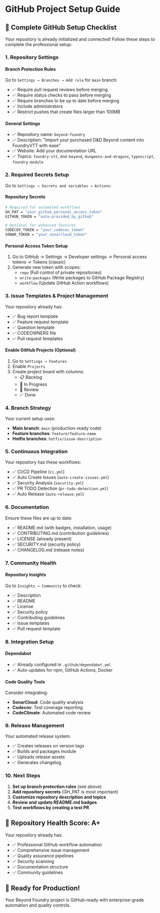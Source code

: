 # GitHub Project Setup Guide

## 🚀 Complete GitHub Setup Checklist

Your repository is already initialized and connected! Follow these steps to complete the professional setup:

### 1. Repository Settings

#### Branch Protection Rules
Go to `Settings → Branches → Add rule` for `main` branch:
- ✅ Require pull request reviews before merging
- ✅ Require status checks to pass before merging
- ✅ Require branches to be up to date before merging
- ✅ Include administrators
- ✅ Restrict pushes that create files larger than 100MB

#### General Settings
- ✅ Repository name: `beyond-foundry`
- ✅ Description: "Import your purchased D&D Beyond content into FoundryVTT with ease"
- ✅ Website: Add your documentation URL
- ✅ Topics: `foundry-vtt`, `dnd-beyond`, `dungeons-and-dragons`, `typescript`, `foundry-module`

### 2. Required Secrets Setup

Go to `Settings → Secrets and variables → Actions`:

#### Repository Secrets
```bash
# Required for automated workflows
GH_PAT = "your_github_personal_access_token"
GITHUB_TOKEN = "auto-provided_by_github"

# Optional for enhanced features
CODECOV_TOKEN = "your_codecov_token"
SONAR_TOKEN = "your_sonarcloud_token"
```

#### Personal Access Token Setup
1. Go to GitHub → Settings → Developer settings → Personal access tokens → Tokens (classic)
2. Generate new token with scopes:
   - `repo` (Full control of private repositories)
   - `write:packages` (Write packages to GitHub Package Registry)
   - `workflow` (Update GitHub Action workflows)

### 3. Issue Templates & Project Management

Your repository already has:
- ✅ Bug report template
- ✅ Feature request template  
- ✅ Question template
- ✅ CODEOWNERS file
- ✅ Pull request templates

#### Enable GitHub Projects (Optional)
1. Go to `Settings → Features`
2. Enable `Projects`
3. Create project board with columns:
   - 📋 Backlog
   - 🔄 In Progress
   - 👀 Review
   - ✅ Done

### 4. Branch Strategy

Your current setup uses:
- **Main branch**: `main` (production-ready code)
- **Feature branches**: `feature/feature-name`
- **Hotfix branches**: `hotfix/issue-description`

### 5. Continuous Integration

Your repository has these workflows:
- ✅ CI/CD Pipeline (`ci.yml`)
- ✅ Auto Create Issues (`auto-create-issues.yml`)
- ✅ Security Analysis (`security.yml`)
- ✅ PR TODO Detection (`pr-todo-detection.yml`)
- ✅ Auto Release (`auto-release.yml`)

### 6. Documentation

Ensure these files are up to date:
- ✅ README.md (with badges, installation, usage)
- ✅ CONTRIBUTING.md (contribution guidelines)
- ✅ LICENSE (already present)
- ✅ SECURITY.md (security policy)
- ✅ CHANGELOG.md (release notes)

### 7. Community Health

#### Repository Insights
Go to `Insights → Community` to check:
- ✅ Description
- ✅ README
- ✅ License
- ✅ Security policy
- ✅ Contributing guidelines
- ✅ Issue templates
- ✅ Pull request template

### 8. Integration Setup

#### Dependabot
- ✅ Already configured in `.github/dependabot.yml`
- ✅ Auto-updates for npm, GitHub Actions, Docker

#### Code Quality Tools
Consider integrating:
- **SonarCloud**: Code quality analysis
- **Codecov**: Test coverage reporting
- **CodeClimate**: Automated code review

### 9. Release Management

Your automated release system:
- ✅ Creates releases on version tags
- ✅ Builds and packages module
- ✅ Uploads release assets
- ✅ Generates changelog

### 10. Next Steps

1. **Set up branch protection rules** (see above)
2. **Add repository secrets** (GH_PAT is most important)
3. **Customize repository description and topics**
4. **Review and update README.md badges**
5. **Test workflows by creating a test PR**

## 🎯 Repository Health Score: A+

Your repository already has:
- ✅ Professional GitHub workflow automation
- ✅ Comprehensive issue management
- ✅ Quality assurance pipelines
- ✅ Security scanning
- ✅ Documentation structure
- ✅ Community guidelines

## 🚀 Ready for Production!

Your Beyond Foundry project is GitHub-ready with enterprise-grade automation and quality controls.
